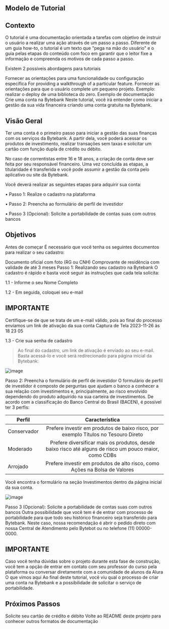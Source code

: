 ## Modelo de Tutorial

## Contexto
O tutorial é uma documentação orientada a tarefas com objetivo de instruir o usuário a realizar uma ação através de um passo a passo. Diferente de um guia how-to, o tutorial é um texto que "pega na mão do usuário" e o guia pelas etapas do conteúdo com foco em garantir que o leitor fixe a informação e compreenda os motivos de cada passo a passo.

Existem 2 possíveis abordagens para tutoriais

Fornecer as orientações para uma funcionalidade ou configuração específica For providing a walkthrough of a particular feature.
Fornecer as orientações para que o usuário complete um pequeno projeto. Exemplo: realizar o deploy de uma biblioteca do zero.
Exemplo de documentação
Crie uma conta na Bytebank
Neste tutorial, você irá entender como iniciar a gestão da sua vida financeira criando uma conta gratuita na Bytebank.

## Visão Geral
Ter uma conta é o primeiro passo para iniciar a gestão das suas finanças com os serviços da Bytebank. A partir dela, você poderá acessar os produtos de investimento, realizar transações sem taxas e solicitar um cartão com função dupla de crédito ou débito.

No caso de correntistas entre 16 e 18 anos, a criação de conta deve ser feita por seu responsável financeiro. Uma vez concluída as etapas, a titularidade é transferida e você pode assumir a gestão da conta pelo aplicativo ou site da Bytebank.

Você deverá realizar as seguintes etapas para adquirir sua conta:

• Passo 1: Realize o cadastro na plataforma

• Passo 2: Preencha ao formulário de perfil de investidor

• Passo 3 (Opcional): Solicite a portabilidade de contas suas com outros bancos

## Objetivos
Antes de começar
É necessário que você tenha os seguintes documentos para realizar o seu cadastro:

Documento oficial com foto (RG ou CNH)
Comprovante de residência com validade de até 3 meses
Passo 1: Realizando seu cadastro na Bytebank
O cadastro é rápido e basta você seguir às instruções que cada tela solicita:

1.1 - Informe o seu Nome Completo

1.2 - Em seguida, coloquei seu e-mail

## IMPORTANTE 
Certifique-se de que se trata de um e-mail válido, pois ao final do processo enviamos um link de ativação da sua conta
Captura de Tela 2023-11-26 às 18 23 05

1.3 - Crie sua senha de cadastro

> Ao final do cadastro, um link de ativação é enviado ao seu e-mail. Basta acessá-lo e você será redirecionado para página inicial da Bytebank:

![image](https://global.discourse-cdn.com/nubank/original/4X/1/8/d/18dfa5dc60146652cf067c5065518dc7efde0da3.gif)

Passo 2: Preencha o formulário de perfil de investidor
O formulário de perfil de investidor é composto de perguntas que ajudam o banco a conhecer a sua relação com investimentos e, principalmente, ao risco envolvido dependendo do produto adquirido na sua carteira de investimentos. De acordo com a classificação do Banco Central do Brasil (BACEN), é possível ter 3 perfis:

| Perfil  | Característica |
| ------------- |:-------------:|
| Conservador      | Prefere investir em produtos de baixo risco, por exemplo Títulos no Tesouro Direto     |
| Moderado      | Prefere diversificar mais os produtos, desde baixo risco até alguns de risco um pouco maior, como CDBs     |
| Arrojado      | Prefere investir em produtos de alto risco, como Ações na Bolsa de Valores     |

Você encontra o formulário na seção Investimentos dentro da página inicial da sua conta.

![image](https://sebrae.com.br/Sebrae/Portal%20Sebrae/Conte%C3%BAdos/Posts/Imagens/Fintech.png)

Passo 3 (Opcional): Solicite a portabilidade de contas suas com outros bancos
Outra possibilidade que você tem é de entrar com processo de portabilidade para que todo seu histórico financeiro seja transferido para Bytebank. Neste caso, nossa recomendação é abrir o pedido direto com nossa Central de Atendimento pelo Bytebot ou no telefone (11) 00000-0000.

## IMPORTANTE
Caso você tenha dúvidas sobre o projeto durante esta fase de construção, você tem a opção de entrar em contato com seu professor do curso pela plataforma ou conversar diretamente com a comunidade de alunos da Alura
O que vimos aqui
Ao final deste tutorial, você viu qual o processo de criar uma conta na Bytebank e a possibilidade de solicitar o serviço de portabilidade.

## Próximos Passos
Solicite seu cartão de crédito e débito
Volte ao README deste projeto para conhecer outros formatos de documentação
